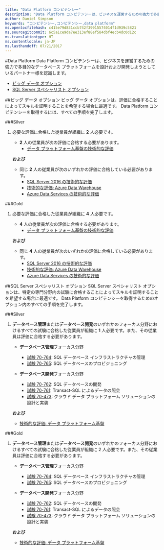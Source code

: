 ```yaml
---
title: "Data Platform コンピテンシー"
description: "Data Platform コンピテンシーは、ビジネスを運営するための強力で多目的なデータベース プラットフォームを設計および開発しようとしているパートナー様を認識します。"
author: Daniel Simpson
keywords: "コンピテンシー,コンピテンシー,data platform"
ms.openlocfilehash: c415e79d831ccb742f39915574014f1d939c5821
ms.sourcegitcommit: 6c5a1ce9da7ee313ef88ef584dbf4ecb4dc0d12c
ms.translationtype: HT
ms.contentlocale: ja-JP
ms.lasthandoff: 07/21/2017
---
```

#<a name="data-platform"></a>Data Platform
Data Platform コンピテンシーは、ビジネスを運営するための強力で多目的なデータベース プラットフォームを設計および開発しようとしているパートナー様を認識します。

- [ビッグ データ オプション](#big-data-option) 
- [SQL Server スペシャリスト オプション](#sql-server-specialist-option)

##<a name="big-data-option"></a>ビッグ データ オプション
ビッグ データ オプションは、評価に合格することによってスキルを証明することを希望する場合に最適です。 Data Platform コンピテンシーを取得するには、すべての手順を完了します。

###<a name="silver"></a>Silver
1. 必要な評価に合格した従業員が組織に **2** 人必要です。

    - **2** 人の従業員が次の評価に合格する必要があります。
        - [データ プラットフォーム基盤の技術的な評価](https://partneruniversity.microsoft.com/?whr=uri:MicrosoftAccount&courseId=14354&scoId=nNGssUygB_8504778676)

    **および**

    - 同じ **2** 人の従業員が次のいずれかの評価に合格している必要があります。
        - [SQL Server 2016 の技術的な評価](https://partneruniversity.microsoft.com/?whr=uri:MicrosoftAccount&courseId=14355&scoId=nzHk0hygB_7404778676)
        - [技術的な評価: Azure Data Warehouse](https://partneruniversity.microsoft.com/?whr=uri:MicrosoftAccount&courseId=17491&scoId=1yUZ01TnD_1606265419)
        - [Azure Data Services の技術的な評価](https://partneruniversity.microsoft.com/?whr=uri:MicrosoftAccount&courseId=17490&scoId=2h3AfWTnD_4706265419)

###<a name="gold"></a>Gold
1. 必要な評価に合格した従業員が組織に **4** 人必要です。

    - **4** 人の従業員が次の評価に合格する必要があります。
        - [データ プラットフォーム基盤の技術的な評価](https://partneruniversity.microsoft.com/?whr=uri:MicrosoftAccount&courseId=14354&scoId=nNGssUygB_8504778676)

    **および**

    - 同じ **4** 人の従業員が次のいずれかの評価に合格している必要があります。
        - [SQL Server 2016 の技術的な評価](https://partneruniversity.microsoft.com/?whr=uri:MicrosoftAccount&courseId=14355&scoId=nzHk0hygB_7404778676)
        - [技術的な評価: Azure Data Warehouse](https://partneruniversity.microsoft.com/?whr=uri:MicrosoftAccount&courseId=17491&scoId=1yUZ01TnD_1606265419)
        - [Azure Data Services の技術的な評価](https://partneruniversity.microsoft.com/?whr=uri:MicrosoftAccount&courseId=17490&scoId=2h3AfWTnD_4706265419)

##<a name="sql-server-specialist-option"></a>SQL Server スペシャリスト オプション
SQL Server スペシャリスト オプションは、特定の専門分野内の試験に合格することによってスキルを証明することを希望する場合に最適です。 Data Platform コンピテンシーを取得するためのオプション内のすべての手順を完了します。

###<a name="silver"></a>Silver
1. **データベース管理**または**データベース開発**のいずれかのフォーカス分野におけるすべての試験に合格した従業員が組織に **1** 人必要です。また、その従業員は評価に合格する必要があります。

    - **データベース管理**フォーカス分野
        - [試験 70-764](https://www.microsoft.com/en-us/learning/exam-70-764.aspx): SQL データベース インフラストラクチャの管理 
        - [試験 70-765](https://www.microsoft.com/en-us/learning/exam-70-765.aspx): SQL データベースのプロビジョニング

    - **データベース開発**フォーカス分野
        - [試験 70-762](https://www.microsoft.com/en-us/learning/exam-70-762.aspx): SQL データベースの開発
        - [試験 70-761](https://www.microsoft.com/en-us/learning/exam-70-761.aspx): Transact-SQL によるデータの照会
        - [試験 70-473](https://www.microsoft.com/en-us/learning/exam-70-473.aspx): クラウド データ プラットフォーム ソリューションの設計と実装

    **および**

    - [技術的な評価: データ プラットフォーム基盤](https://partneruniversity.microsoft.com/?whr=uri:MicrosoftAccount&courseId=14354&scoId=nNGssUygB_8504778676)

###<a name="gold"></a>Gold
1. **データベース管理**または**データベース開発**のいずれかのフォーカス分野におけるすべての試験に合格した従業員が組織に 2 人必要です。また、その従業員は評価に合格する必要があります。

    - **データベース管理**フォーカス分野
        - [試験 70-764](https://www.microsoft.com/en-us/learning/exam-70-764.aspx): SQL データベース インフラストラクチャの管理 
        - [試験 70-765](https://www.microsoft.com/en-us/learning/exam-70-765.aspx): SQL データベースのプロビジョニング

    - **データベース開発**フォーカス分野
        - [試験 70-762](https://www.microsoft.com/en-us/learning/exam-70-762.aspx): SQL データベースの開発
        - [試験 70-761](https://www.microsoft.com/en-us/learning/exam-70-761.aspx): Transact-SQL によるデータの照会
        - [試験 70-473](https://www.microsoft.com/en-us/learning/exam-70-473.aspx): クラウド データ プラットフォーム ソリューションの設計と実装

    **および**

    - [技術的な評価: データ プラットフォーム基盤](https://partneruniversity.microsoft.com/?whr=uri:MicrosoftAccount&courseId=14354&scoId=nNGssUygB_8504778676)



